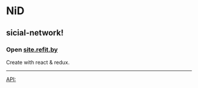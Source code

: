 # NiD
## sicial-network!
### Open [site.refit.by](http://site.refit.by/)

Create with react & redux.
________________
[API: ](https://social-network.samuraijs.com/docs) 

